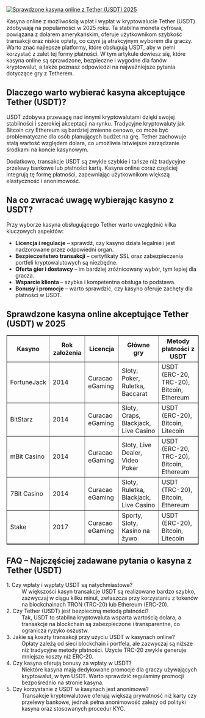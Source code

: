 [![Sprawdzone kasyna online z Tether (USDT) 2025](https://123-caf.pages.dev/gitsignup.png)](https://vrmoo.ru/Bt82HjjY)

<div>   <p>Kasyna online z możliwością wpłat i wypłat w kryptowalucie Tether (USDT) zdobywają na popularności w 2025 roku. Ta stabilna moneta cyfrowa, powiązana z dolarem amerykańskim, oferuje użytkownikom szybkość transakcji oraz niskie opłaty, co czyni ją atrakcyjnym wyborem dla graczy. Warto znać najlepsze platformy, które obsługują USDT, aby w pełni korzystać z zalet tej formy płatności. W tym artykule dowiesz się, które kasyna online są sprawdzone, bezpieczne i wygodne dla fanów kryptowalut, a także poznasz odpowiedzi na najważniejsze pytania dotyczące gry z Tetherem.</p>  <h2>Dlaczego warto wybierać kasyna akceptujące Tether (USDT)?</h2> <p>USDT zdobywa przewagę nad innymi kryptowalutami dzięki swojej stabilności i szerokiej akceptacji na rynku. Tradycyjne kryptowaluty jak Bitcoin czy Ethereum są bardziej zmienne cenowo, co może być problematyczne dla osób planujących budżet na grę. Tether zachowuje stałą wartość względem dolara, co umożliwia łatwiejsze zarządzanie środkami na koncie kasynowym.</p> <p>Dodatkowo, transakcje USDT są zwykle szybkie i tańsze niż tradycyjne przelewy bankowe lub płatności kartą. Kasyna online coraz częściej integrują tę formę płatności, zapewniając użytkownikom większą elastyczność i anonimowość.</p>  <h2>Na co zwracać uwagę wybierając kasyno z USDT?</h2> <p>Przy wyborze kasyna obsługującego Tether warto uwzględnić kilka kluczowych aspektów:</p> <ul>   <li><strong>Licencja i regulacje</strong> – sprawdź, czy kasyno działa legalnie i jest nadzorowane przez odpowiedni organ.</li>   <li><strong>Bezpieczeństwo transakcji</strong> – certyfikaty SSL oraz zabezpieczenia portfeli kryptowalutowych są niezbędne.</li>   <li><strong>Oferta gier i dostawcy</strong> – im bardziej zróżnicowany wybór, tym lepiej dla gracza.</li>   <li><strong>Wsparcie klienta</strong> – szybka i kompetentna obsługa to podstawa.</li>   <li><strong>Bonusy i promocje</strong> – warto sprawdzić, czy kasyno oferuje zachęty dla płatności w USDT.</li> </ul>  <h2>Sprawdzone kasyna online akceptujące Tether (USDT) w 2025</h2> <table border="1" cellpadding="8" cellspacing="0">   <thead>     <tr>       <th>Kasyno</th>       <th>Rok założenia</th>       <th>Licencja</th>       <th>Główne gry</th>       <th>Metody płatności z USDT</th>     </tr>   </thead>   <tbody>     <tr>       <td>FortuneJack</td>       <td>2014</td>       <td>Curacao eGaming</td>       <td>Sloty, Poker, Ruletka, Baccarat</td>       <td>USDT (ERC-20, TRC-20), Bitcoin, Ethereum</td>     </tr>     <tr>       <td>BitStarz</td>       <td>2014</td>       <td>Curacao eGaming</td>       <td>Sloty, Craps, Blackjack, Live Casino</td>       <td>USDT (ERC-20), Bitcoin, Litecoin</td>     </tr>     <tr>       <td>mBit Casino</td>       <td>2014</td>       <td>Curacao eGaming</td>       <td>Sloty, Live Dealer, Video Poker</td>       <td>USDT (ERC-20, TRC-20), Bitcoin, Ethereum</td>     </tr>     <tr>       <td>7Bit Casino</td>       <td>2014</td>       <td>Curacao eGaming</td>       <td>Sloty, Ruletka, Blackjack, Live Casino</td>       <td>USDT (TRC-20), Bitcoin, Ethereum</td>     </tr>     <tr>       <td>Stake</td>       <td>2017</td>       <td>Curacao eGaming</td>       <td>Sporty, Sloty, Kasino na żywo</td>       <td>USDT (ERC-20), Bitcoin, Litecoin</td>     </tr>   </tbody> </table>  <h2>FAQ – Najczęściej zadawane pytania o kasyna z Tether (USDT)</h2> <dl>   <dt>1. Czy wpłaty i wypłaty USDT są natychmiastowe?</dt>   <dd>W większości kasyn transakcje USDT są realizowane bardzo szybko, zazwyczaj w ciągu kilku minut, zwłaszcza przy korzystaniu z tokenów na blockchainach TRON (TRC-20) lub Ethereum (ERC-20).</dd>      <dt>2. Czy Tether (USDT) jest bezpieczną metodą płatności?</dt>   <dd>Tak, USDT to stabilna kryptowaluta wsparta wartością dolara, a transakcje na blockchain są zabezpieczone i transparentne, co ogranicza ryzyko oszustw.</dd>      <dt>3. Jakie są koszty transakcji przy użyciu USDT w kasynach online?</dt>   <dd>Opłaty zależą od sieci blockchain i portfela, ale zazwyczaj są niższe niż tradycyjne metody płatności. Użycie TRC-20 zwykle generuje mniejsze koszty niż ERC-20.</dd>      <dt>4. Czy kasyna oferują bonusy za wpłaty w USDT?</dt>   <dd>Niektóre kasyna mają dedykowane promocje dla graczy używających kryptowalut, w tym USDT. Warto sprawdzić regulaminy promocji bezpośrednio na stronie kasyna.</dd>      <dt>5. Czy korzystanie z USDT w kasynach jest anonimowe?</dt>   <dd>Transakcje kryptowalutowe oferują większą prywatność niż karty czy przelewy bankowe, jednak pełna anonimowość zależy od polityki kasyna oraz stosowanych procedur KYC.</dd> </dl> </div>